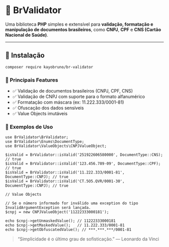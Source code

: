# 🧩 BrValidator

Uma biblioteca **PHP** simples e extensível para **validação, formatação e manipulação de documentos brasileiros**, como **CNPJ**, **CPF** e **CNS (Cartão Nacional de Saúde)**.  


---

## 🚀 Instalação

```bash
composer require kayobruno/br-validator
```

### 🧠 Principais Features

- ✅ Validação de documentos brasileiros (CNPJ, CPF, CNS)
- ✅ Validação de CNPJ com suporte para o formato alfanumérico
- ✅ Formatação com máscara (ex: 11.222.333/0001-81)
- ✅ Ofuscação dos dados sensíveis
- ✅ Value Objects imutáveis


### 📘 Exemplos de Uso

```
use BrValidator\BrValidator;
use BrValidator\Enums\DocumentType;
use BrValidator\ValueObjects\CNPJValueObject;

$isValid = BrValidator::isValid('251922606580000', DocumentType::CNS); // true
$isValid = BrValidator::isValid('123.456.789-09', DocumentType::CPF); // true
$isValid = BrValidator::isValid('11.222.333/0001-81', DocumentType::CNPJ); // true
$isValid = BrValidator::isValid('CT.5O5.QVR/0001-30', DocumentType::CNPJ); // true

// Value Objects

// Se o número informado for inválido uma exception do tipo InvalidArgumentException será lançada.
$cnpj = new CNPJValueObject('11222333000181');

echo $cnpj->getUnmaskedValue(); // 11222333000181
echo $cnpj->getMaskedValue();   // 11.222.333/0001-81
echo $cnpj->getObfuscatedValue(); // ***.***.***/0001-81

```




> “Simplicidade é o último grau de sofisticação.” — Leonardo da Vinci